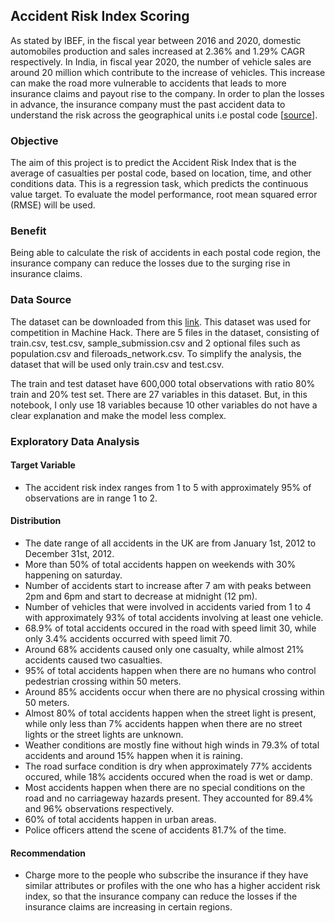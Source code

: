 ## Accident Risk Index Scoring
As stated by IBEF, in the fiscal year between 2016 and 2020, domestic automobiles production and sales increased at 2.36% and 1.29% CAGR respectively. In India, in fiscal year 2020, the number of vehicle sales are around 20 million which contribute to the increase of vehicles. This increase can make the road more vulnerable to accidents that leads to more insurance claims and payout rise to the company. In order to plan the losses in advance, the insurance company must the past accident data to understand the risk across the geographical units i.e postal code [[source](https://machinehack.com/hackathon/predict_accident_risk_score_for_unique_postcode/data)]. 

### Objective
The aim of this project is to predict the Accident Risk Index that is the average of casualties per postal code, based on location, time, and other conditions data.
This is a regression task, which predicts the continuous value target. To evaluate the model performance, root mean squared error (RMSE) will be used.

### Benefit
Being able to calculate the risk of accidents in each postal code region, the insurance company can reduce the losses due to the surging rise in insurance claims.

### Data Source
The dataset can be downloaded from this [link](https://machinehack.com/hackathon/predict_accident_risk_score_for_unique_postcode/overview). This dataset was used for competition in Machine Hack. There are 5 files in the dataset, consisting of train.csv, test.csv, sample_submission.csv and 2 optional files such as population.csv and fileroads_network.csv. To simplify the analysis, the dataset that will be used only train.csv and test.csv. 

The train and test dataset have 600,000 total observations with ratio 80% train and 20% test set.  There are 27 variables in this dataset. But, in this notebook, I only use 18 variables because 10 other variables do not have a clear explanation and make the model less complex.

### Exploratory Data Analysis
#### Target Variable
* The accident risk index ranges from 1 to 5 with approximately 95% of observations are in range 1 to 2.

#### Distribution
* The date range of all accidents in the UK are from January 1st, 2012 to December 31st, 2012.
* More than 50% of total accidents happen on weekends with 30% happening on saturday.
* Number of accidents start to increase after 7 am with peaks between 2pm and 6pm and start to decrease at midnight (12 pm).
* Number of vehicles that were involved in accidents varied from 1 to 4 with approximately 93% of total accidents involving at least one vehicle.
* 68.9% of total accidents occured in the road with speed limit 30, while only 3.4% accidents occurred with speed limit 70.
* Around 68% accidents caused only one casualty, while almost 21% accidents caused two casualties.
* 95% of total accidents happen when there are no humans who control pedestrian crossing within 50 meters.
* Around 85% accidents occur when there are no physical crossing within 50 meters.
* Almost 80% of total accidents happen when the street light is present, while only less than 7% accidents happen when there are no street lights or the street lights are unknown.
* Weather conditions are mostly fine without high winds in 79.3% of total accidents and around 15% happen when it is raining.
* The road surface condition is dry when approximately 77% accidents occured, while 18% accidents occured when the road is wet or damp.
* Most accidents happen when there are no special conditions on the road and no carriageway hazards present. They accounted for 89.4% and 96% observations respectively.
* 60% of total accidents happen in urban areas.
* Police officers attend the scene of accidents 81.7% of the time.

#### Recommendation
* Charge more to the people who subscribe the insurance if they have similar attributes or profiles with the one who has a higher accident risk index, so that the insurance company can reduce the losses if the insurance claims are increasing in certain regions.
